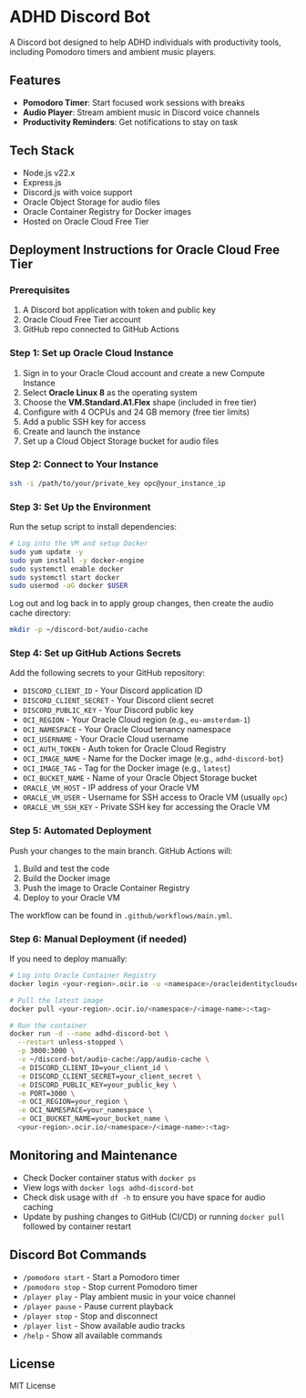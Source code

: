 # ADHD Discord Bot

A Discord bot designed to help ADHD individuals with productivity tools, including Pomodoro timers and ambient music players.

## Features

- **Pomodoro Timer**: Start focused work sessions with breaks
- **Audio Player**: Stream ambient music in Discord voice channels
- **Productivity Reminders**: Get notifications to stay on task

## Tech Stack

- Node.js v22.x
- Express.js
- Discord.js with voice support
- Oracle Object Storage for audio files
- Oracle Container Registry for Docker images
- Hosted on Oracle Cloud Free Tier

## Deployment Instructions for Oracle Cloud Free Tier

### Prerequisites

1. A Discord bot application with token and public key
2. Oracle Cloud Free Tier account
3. GitHub repo connected to GitHub Actions

### Step 1: Set up Oracle Cloud Instance

1. Sign in to your Oracle Cloud account and create a new Compute Instance
2. Select **Oracle Linux 8** as the operating system
3. Choose the **VM.Standard.A1.Flex** shape (included in free tier)
4. Configure with 4 OCPUs and 24 GB memory (free tier limits)
5. Add a public SSH key for access
6. Create and launch the instance
7. Set up a Cloud Object Storage bucket for audio files

### Step 2: Connect to Your Instance

```bash
ssh -i /path/to/your/private_key opc@your_instance_ip
```

### Step 3: Set Up the Environment

Run the setup script to install dependencies:

```bash
# Log into the VM and setup Docker
sudo yum update -y
sudo yum install -y docker-engine
sudo systemctl enable docker
sudo systemctl start docker
sudo usermod -aG docker $USER
```

Log out and log back in to apply group changes, then create the audio cache directory:

```bash
mkdir -p ~/discord-bot/audio-cache
```

### Step 4: Set up GitHub Actions Secrets

Add the following secrets to your GitHub repository:

- `DISCORD_CLIENT_ID` - Your Discord application ID
- `DISCORD_CLIENT_SECRET` - Your Discord client secret
- `DISCORD_PUBLIC_KEY` - Your Discord public key
- `OCI_REGION` - Your Oracle Cloud region (e.g., `eu-amsterdam-1`)
- `OCI_NAMESPACE` - Your Oracle Cloud tenancy namespace
- `OCI_USERNAME` - Your Oracle Cloud username
- `OCI_AUTH_TOKEN` - Auth token for Oracle Cloud Registry
- `OCI_IMAGE_NAME` - Name for the Docker image (e.g., `adhd-discord-bot`)
- `OCI_IMAGE_TAG` - Tag for the Docker image (e.g., `latest`)
- `OCI_BUCKET_NAME` - Name of your Oracle Object Storage bucket
- `ORACLE_VM_HOST` - IP address of your Oracle VM
- `ORACLE_VM_USER` - Username for SSH access to Oracle VM (usually `opc`)
- `ORACLE_VM_SSH_KEY` - Private SSH key for accessing the Oracle VM

### Step 5: Automated Deployment

Push your changes to the main branch. GitHub Actions will:

1. Build and test the code
2. Build the Docker image
3. Push the image to Oracle Container Registry
4. Deploy to your Oracle VM

The workflow can be found in `.github/workflows/main.yml`.

### Step 6: Manual Deployment (if needed)

If you need to deploy manually:

```bash
# Log into Oracle Container Registry
docker login <your-region>.ocir.io -u <namespace>/oracleidentitycloudservice/<username>

# Pull the latest image
docker pull <your-region>.ocir.io/<namespace>/<image-name>:<tag>

# Run the container
docker run -d --name adhd-discord-bot \
  --restart unless-stopped \
  -p 3000:3000 \
  -v ~/discord-bot/audio-cache:/app/audio-cache \
  -e DISCORD_CLIENT_ID=your_client_id \
  -e DISCORD_CLIENT_SECRET=your_client_secret \
  -e DISCORD_PUBLIC_KEY=your_public_key \
  -e PORT=3000 \
  -e OCI_REGION=your_region \
  -e OCI_NAMESPACE=your_namespace \
  -e OCI_BUCKET_NAME=your_bucket_name \
  <your-region>.ocir.io/<namespace>/<image-name>:<tag>
```

## Monitoring and Maintenance

- Check Docker container status with `docker ps`
- View logs with `docker logs adhd-discord-bot`
- Check disk usage with `df -h` to ensure you have space for audio caching
- Update by pushing changes to GitHub (CI/CD) or running `docker pull` followed by container restart

## Discord Bot Commands

- `/pomodoro start` - Start a Pomodoro timer
- `/pomodoro stop` - Stop current Pomodoro timer
- `/player play` - Play ambient music in your voice channel
- `/player pause` - Pause current playback
- `/player stop` - Stop and disconnect
- `/player list` - Show available audio tracks
- `/help` - Show all available commands

## License

MIT License
